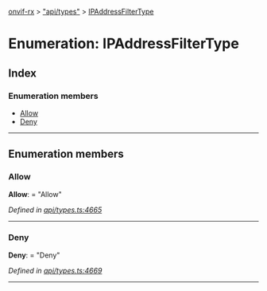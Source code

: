 [onvif-rx](../README.md) > ["api/types"](../modules/_api_types_.md) > [IPAddressFilterType](../enums/_api_types_.ipaddressfiltertype.md)

# Enumeration: IPAddressFilterType

## Index

### Enumeration members

* [Allow](_api_types_.ipaddressfiltertype.md#allow)
* [Deny](_api_types_.ipaddressfiltertype.md#deny)

---

## Enumeration members

<a id="allow"></a>

###  Allow

**Allow**:  = "Allow"

*Defined in [api/types.ts:4665](https://github.com/patrickmichalina/onvif-rx/blob/3ab1739/src/api/types.ts#L4665)*

___
<a id="deny"></a>

###  Deny

**Deny**:  = "Deny"

*Defined in [api/types.ts:4669](https://github.com/patrickmichalina/onvif-rx/blob/3ab1739/src/api/types.ts#L4669)*

___

